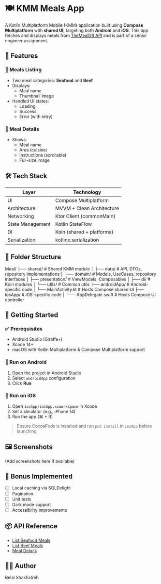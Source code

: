 # 🍽️ KMM Meals App

A Kotlin Multiplatform Mobile (KMM) application built using **Compose Multiplatform** with **shared UI**, targeting both **Android** and **iOS**. This app fetches and displays meals from [TheMealDB API](https://www.themealdb.com/api.php) and is part of a senior engineer assignment.

## 📱 Features

### 🧾 Meals Listing
- Two meal categories: **Seafood** and **Beef**
- Displays:
  - Meal name
  - Thumbnail image
- Handled UI states:
  - Loading
  - Success
  - Error (with retry)

### 🍛 Meal Details
- Shows:
  - Meal name
  - Area (cuisine)
  - Instructions (scrollable)
  - Full-size image

## 🛠️ Tech Stack

| Layer            | Technology                  |
|------------------|-----------------------------|
| UI               | Compose Multiplatform       |
| Architecture     | MVVM + Clean Architecture   |
| Networking       | Ktor Client (commonMain)    |
| State Management | Kotlin StateFlow            |
| DI               | Koin (shared + platforms)   |
| Serialization    | kotlinx.serialization       |

## 📁 Folder Structure

Meal/
├── shared/ # Shared KMM module
│ ├── data/ # API, DTOs, repository implementations
│ ├── domain/ # Models, UseCases, repository interfaces
│ ├── presentation/ # ViewModels, Composables
│ ├── di/ # Koin modules
│ └── utils/ # Common utils
├── androidApp/ # Android-specific code
│ └── MainActivity.kt # Hosts Compose shared UI
├── iosApp/ # iOS-specific code
│ └── AppDelegate.swift # Hosts Compose UI controller




## 🚀 Getting Started

### ✅ Prerequisites

- Android Studio (Giraffe+)
- Xcode 14+
- macOS with Kotlin Multiplatform & Compose Multiplatform support

### 🤖 Run on Android

1. Open the project in Android Studio
2. Select `androidApp` configuration
3. Click **Run**

### 🍏 Run on iOS

1. Open `iosApp/iosApp.xcworkspace` in Xcode
2. Set a simulator (e.g., iPhone 14)
3. Run the app (⌘ + R)

> Ensure CocoaPods is installed and run `pod install` in `iosApp` before launching

## 🖼️ Screenshots

(Add screenshots here if available)

## 🎯 Bonus Implemented

- [ ] Local caching via SQLDelight
- [ ] Pagination
- [ ] Unit tests
- [ ] Dark mode support
- [ ] Accessibility improvements

## 📦 API Reference

- [List Seafood Meals](https://www.themealdb.com/api/json/v1/1/filter.php?c=Seafood)
- [List Beef Meals](https://www.themealdb.com/api/json/v1/1/filter.php?c=Beef)
- [Meal Details](https://www.themealdb.com/api/json/v1/1/lookup.php?i={mealId})

## 👨‍💻 Author

Belal Shakhatreh
